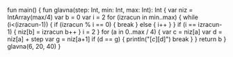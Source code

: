 fun main() {
    fun glavna(step: Int, min: Int, max: Int): Int {
        var niz = IntArray(max/4)
        var b = 0
        var i = 2
        for (izracun in min..max) {
            while (i<(izracun-1))  {
                    if (izracun % i == 0) {
                        break
                    }
                    else {
                        i++
                    }
                }
            if (i == izracun-1) {
                niz[b] = izracun
                b++
            }
            i = 2
            }
            for (a in 0..max / 4) {
                var c = niz[a]
                var d = niz[a] + step
                var g = niz[a+1]
                if (d == g) {
                    println("[$c] [$d]")
                    break
                }
            }
            return b
        }
    glavna(6, 20, 40)
    }

